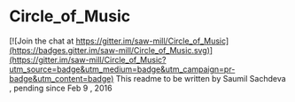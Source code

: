 # Circle_of_Music

[![Join the chat at https://gitter.im/saw-mill/Circle_of_Music](https://badges.gitter.im/saw-mill/Circle_of_Music.svg)](https://gitter.im/saw-mill/Circle_of_Music?utm_source=badge&utm_medium=badge&utm_campaign=pr-badge&utm_content=badge)
This readme to be written by Saumil Sachdeva , pending since Feb 9 , 2016
